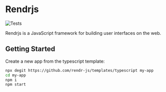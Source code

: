 # Rendrjs
![Tests](https://github.com/github/docs/actions/workflows/main.yml/badge.svg)

Rendrjs is a JavaScript framework for building user interfaces on the web.


## Getting Started

Create a new app from the typescript template:
```bash
npx degit https://github.com/rendr-js/templates/typescript my-app
cd my-app
npm i
npm start
```
